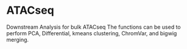 # ATACseq
Downstream Analysis for bulk ATACseq
The functions can be used to perform PCA, Differential, kmeans clustering, ChromVar, and bigwig merging.
